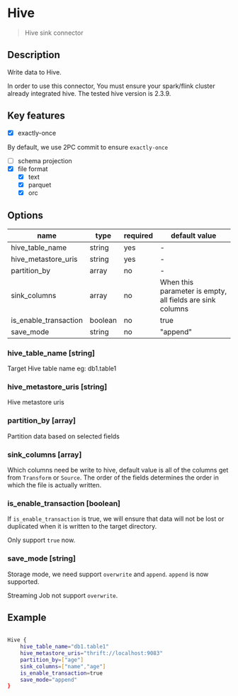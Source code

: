# Hive

> Hive sink connector

## Description

Write data to Hive.

In order to use this connector, You must ensure your spark/flink cluster already integrated hive. The tested hive version is 2.3.9.

## Key features

- [x] exactly-once

By default, we use 2PC commit to ensure `exactly-once`

- [ ] schema projection
- [x] file format
  - [x] text
  - [x] parquet
  - [x] orc

## Options

| name                              | type   | required | default value                                                 |
| --------------------------------- | ------ | -------- | ------------------------------------------------------------- |
| hive_table_name                   | string | yes      | -                                                             |
| hive_metastore_uris               | string | yes      | -                                                             |
| partition_by                      | array  | no       | -                                                             |
| sink_columns                      | array  | no       | When this parameter is empty, all fields are sink columns     |
| is_enable_transaction             | boolean| no       | true                                                          |
| save_mode                         | string | no       | "append"                                                      |

### hive_table_name [string]

Target Hive table name eg: db1.table1

### hive_metastore_uris [string]

Hive metastore uris

### partition_by [array]

Partition data based on selected fields

### sink_columns [array]

Which columns need be write to hive, default value is all of the columns get from `Transform` or `Source`.
The order of the fields determines the order in which the file is actually written.

### is_enable_transaction [boolean]

If `is_enable_transaction` is true, we will ensure that data will not be lost or duplicated when it is written to the target directory.

Only support `true` now.

### save_mode [string]

Storage mode, we need support `overwrite` and `append`. `append` is now supported.

Streaming Job not support `overwrite`.

## Example

```bash

Hive {
    hive_table_name="db1.table1"
    hive_metastore_uris="thrift://localhost:9083"
    partition_by=["age"]
    sink_columns=["name","age"]
    is_enable_transaction=true
    save_mode="append"
}

```
